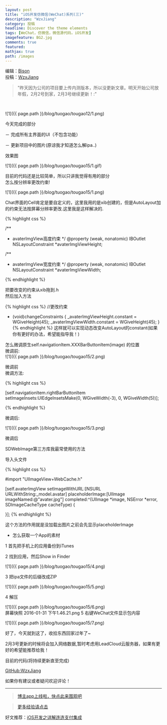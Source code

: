 ```yaml
---
layout: post
title: "iOS开发仿微信(WeChat)系列(三)"
description: "WzxJiang"
category: 投稿
headline: Discover the theme elements
tags: [WeChat，仿微信，微信源代码，iOS开发]
imagefeature: BG2.jpg
comments: true
featured: 
mathjax: true
path: /images
---
```

编辑：[Bison](http://allluckly.cn/)<br>
投稿：[WzxJiang](http://www.jianshu.com/users/389c20d5a244/latest_articles)<br>

>&quot;昨天因为公司的项目要上传内测版本，所以没更新文章。明天开始公司放年假，2月2号到家，2月3号继续更新！:&quot;

<br>

![1]({{ page.path }}/blog/tuogao/tougao12/1.png)<br>

今天完成的部分<br>

－ 完成所有主界面的UI（不包含功能）<br>

－ 更新项目中的图片(原谅我才知道怎么解ipa..)<br>

效果图<br>


![1]({{ page.path }}/blog/tuogao/tougao15/1.gif)<br>


目前的代码还是比较简单，所以只讲我觉得有用的部分<br>
怎么按分辨率更改约束!<br>

![1]({{ page.path }}/blog/tuogao/tougao15/1.png)<br>

Chat界面的Cell肯定是要自定义的，这里我用的是xib创建的，但是AutoLayout加的约束无法按屏幕分辨率更改.这里我是这样解决的.<br>


{% highlight css %}

/**
*  avaterImgView高度约束
*/
@property (weak, nonatomic) IBOutlet NSLayoutConstraint *avaterImgViewHeight;

/**
*  avaterImgView宽度约束
*/
@property (weak, nonatomic) IBOutlet NSLayoutConstraint *avaterImgViewWidth;

{% endhighlight %}

把要改变的约束从xib拖到.h<br>
然后加入方法<br>

{% highlight css %}
//更改约束
- (void)changeConstraints
{
    _avaterImgViewHeight.constant = WGiveHeight(45);
    _avaterImgViewWidth.constant = WGiveHeight(45);
}
{% endhighlight %}
这样就可以实现动态改变AutoLayout的constant(如果你有更好的办法，希望能指导我！)<br>

怎么微调原生self.navigationItem.XXXBarButtonItem(image) 的位置<br>
微调前:<br>
![1]({{ page.path }}/blog/tuogao/tougao15/2.png)<br>

微调前<br>
微调方法:<br>

{% highlight css %}

[self.navigationItem.rightBarButtonItem setImageInsets:UIEdgeInsetsMake(0, WGiveWidth(-3), 0, WGiveWidth(5))];

{% endhighlight %}


微调后:<br>

![1]({{ page.path }}/blog/tuogao/tougao15/3.png)<br>

微调后<br>

SDWebImage第三方库我最常使用的方法<br>

导入头文件<br>

{% highlight css %}

#import "UIImageView+WebCache.h"

[self.avaterImgView setImageWithURL:[NSURL URLWithString:_model.avatar] placeholderImage:[UIImage imageNamed:@"avater.jpg"] completed:^(UIImage *image, NSError *error, SDImageCacheType cacheType) {

}];
{% endhighlight %}

这个方法的作用就是没加载出图片之前会先显示placeholderImage<br>

- 怎么获取一个App的素材<br>

1 首先把手机上的应用备份到iTunes<br>

2 找到应用，然后Show in Finder<br>

![1]({{ page.path }}/blog/tuogao/tougao15/4.png)<br>


3 把ipa文件的后缀改成ZIP

![1]({{ page.path }}/blog/tuogao/tougao15/5.png)<br>


4 解压

![1]({{ page.path }}/blog/tuogao/tougao15/6.png)<br>
屏幕快照 2016-01-31 下午1.46.21.png
5 右键WeChat文件显示包内容

![1]({{ page.path }}/blog/tuogao/tougao15/7.png)<br>

好了，今天就到这了，收拾东西回家过年了~

2月3号更新的时候将会加入网络数据,暂时考虑用LeadCloud云服务器，如果有更好的希望能推荐给我！

目前的代码(将持续更新直至完成)

[GitHub:WzxJiang](https://github.com/Wzxhaha/WWeChat)<br>

如果你有建议或者疑问欢迎评论！<br>


----------------------------------------------------------

> [博主app上线啦，快点此来围观吧](https://itunes.apple.com/us/app/it-blog-zi-xueios-kai-fa-jin/id1067787090?l=zh&ls=1&mt=8)<br>

> [更多经验请点击](http://allluckly.cn/)<br>

好文推荐：[iOS开发之详解连连支付集成](http://allluckly.cn/ios支付/lianlianzhifu)<br>







